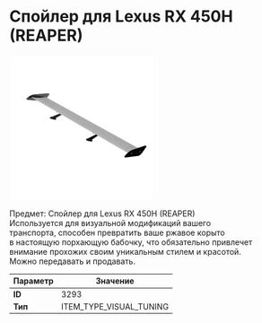 # Спойлер для Lexus RX 450H (REAPER)

![Item Image](../img/3293.webp?raw=true)

Предмет: Спойлер для Lexus RX 450H (REAPER)<br>Используется для визуальной модификаций вашего<br>транспорта, способен превратить ваше ржавое корыто<br>в настоящую порхающую бабочку, что обязательно привлечет<br>внимание прохожих своим уникальным стилем и красотой.<br>Можно передавать и продавать.


| Параметр | Значение |
|----------|----------|
| **ID** | 3293 |
| **Тип** | ITEM_TYPE_VISUAL_TUNING |

